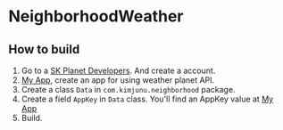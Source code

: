 # NeighborhoodWeather

## How to build
1. Go to a [SK Planet Developers](https://developers.skplanetx.com/apidoc/kor/weather/information/). And create a account.
2. [My App](https://developers.skplanetx.com/my-center/app-station/), create an app for using weather planet API.
3. Create a class ```Data``` in ```com.kimjunu.neighborhood``` package.
4. Create a field ```AppKey``` in ```Data``` class. You'll find an AppKey value at [My App](https://developers.skplanetx.com/my-center/app-station/)
5. Build.
